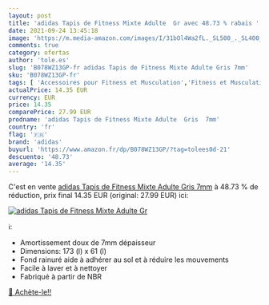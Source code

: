 ```yaml
---
layout: post
title: 'adidas Tapis de Fitness Mixte Adulte  Gr avec 48.73 % rabais '
date: 2021-09-24 13:45:18
image: 'https://m.media-amazon.com/images/I/31bOl4Wa2fL._SL500_._SL400_.jpg'
comments: true
category: ofertas
author: 'tole.es'
slug: 'B078WZ13GP-fr adidas Tapis de Fitness Mixte Adulte Gris 7mm'
sku: 'B078WZ13GP-fr'
tags: [ 'Accessoires pour Fitness et Musculation','Fitness et Musculation','Sports et Loisirs','Tapis','Tapis pour équipements de fitness','Yoga','adidas', ]
actualPrice: 14.35 EUR
currency: EUR
price: 14.35
comparePrice: 27.99 EUR
prodname: 'adidas Tapis de Fitness Mixte Adulte  Gris  7mm'
country: 'fr'
flag: '🇫🇷'
brand: 'adidas'
buyurl: 'https://www.amazon.fr/dp/B078WZ13GP/?tag=tolees0d-21'
descuento: '48.73'
average: '14.35'
---
```


C'est en vente [adidas Tapis de Fitness Mixte Adulte  Gris  7mm](https://www.amazon.fr/dp/B078WZ13GP/?tag=tolees0d-21)  à  48.73 % de réduction, prix final  14.35 EUR (original: 27.99 EUR) ici:

[![adidas Tapis de Fitness Mixte Adulte  Gr](https://m.media-amazon.com/images/I/31bOl4Wa2fL._SL500_._SL400_.jpg)](https://www.amazon.fr/dp/B078WZ13GP/?tag=tolees0d-21)

ℹ️:

- Amortissement doux de 7mm dépaisseur
- Dimensions: 173 (l) x 61 (l)
- Fond rainuré aide à adhérer au sol et à réduire les mouvements
- Facile à laver et à nettoyer
- Fabriqué à partir de NBR

[🛒 Achète-le!!](https://www.amazon.fr/dp/B078WZ13GP/?tag=tolees0d-21)
